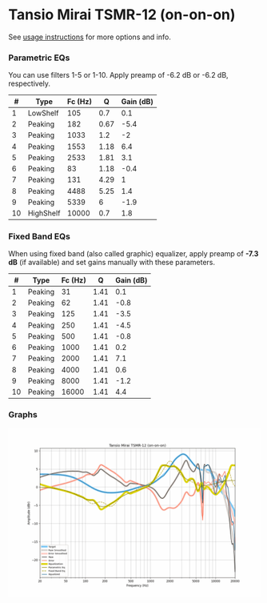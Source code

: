 # Tansio Mirai TSMR-12 (on-on-on)
See [usage instructions](https://github.com/jaakkopasanen/AutoEq#usage) for more options and info.

### Parametric EQs
You can use filters 1-5 or 1-10. Apply preamp of -6.2 dB or -6.2 dB, respectively.

|   # | Type      |   Fc (Hz) |    Q |   Gain (dB) |
|-----|-----------|-----------|------|-------------|
|   1 | LowShelf  |       105 | 0.7  |         0.1 |
|   2 | Peaking   |       182 | 0.67 |        -5.4 |
|   3 | Peaking   |      1033 | 1.2  |        -2   |
|   4 | Peaking   |      1553 | 1.18 |         6.4 |
|   5 | Peaking   |      2533 | 1.81 |         3.1 |
|   6 | Peaking   |        83 | 1.18 |        -0.4 |
|   7 | Peaking   |       131 | 4.29 |         1   |
|   8 | Peaking   |      4488 | 5.25 |         1.4 |
|   9 | Peaking   |      5339 | 6    |        -1.9 |
|  10 | HighShelf |     10000 | 0.7  |         1.8 |

### Fixed Band EQs
When using fixed band (also called graphic) equalizer, apply preamp of **-7.3 dB** (if available) and set gains manually with these parameters.

|   # | Type    |   Fc (Hz) |    Q |   Gain (dB) |
|-----|---------|-----------|------|-------------|
|   1 | Peaking |        31 | 1.41 |         0.1 |
|   2 | Peaking |        62 | 1.41 |        -0.8 |
|   3 | Peaking |       125 | 1.41 |        -3.5 |
|   4 | Peaking |       250 | 1.41 |        -4.5 |
|   5 | Peaking |       500 | 1.41 |        -0.8 |
|   6 | Peaking |      1000 | 1.41 |         0.2 |
|   7 | Peaking |      2000 | 1.41 |         7.1 |
|   8 | Peaking |      4000 | 1.41 |         0.6 |
|   9 | Peaking |      8000 | 1.41 |        -1.2 |
|  10 | Peaking |     16000 | 1.41 |         4.4 |

### Graphs
![](./Tansio%20Mirai%20TSMR-12%20(on-on-on).png)
